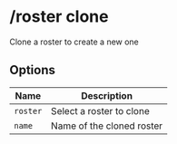 # /roster clone

Clone a roster to create a new one

## Options

| Name | Description |
|------|-------------|
| `roster` | Select a roster to clone |
| `name` | Name of the cloned roster |

